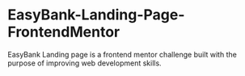 # EasyBank-Landing-Page-FrontendMentor
EasyBank Landing page is a frontend mentor challenge built with the purpose of improving web development skills.
